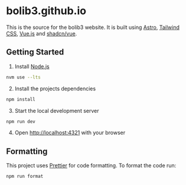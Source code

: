 # bolib3.github.io

This is the source for the bolib3 website. It is built using [Astro](https://astro.build/), [Tailwind CSS](https://tailwindcss.com/), [Vue.js](https://vuejs.org/) and [shadcn/vue](https://www.shadcn-vue.com/).

## Getting Started

1. Install [Node.js](https://github.com/nvm-sh/nvm)

```bash
nvm use --lts
```

2. Install the projects dependencies

```bash
npm install
```

3. Start the local development server

```bash
npm run dev
```

4. Open [http://localhost:4321](http://localhost:4321) with your browser

## Formatting

This project uses [Prettier](https://prettier.io/) for code formatting. To format the code run:

```bash
npm run format
```
